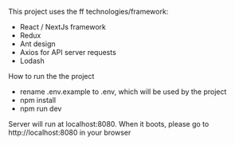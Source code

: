 This project uses the ff technologies/framework:

- React / NextJs framework
- Redux
- Ant design
- Axios for API server requests
- Lodash

How to run the the project

- rename .env.example to .env, which will be used by the project
- npm install
- npm run dev

Server will run at localhost:8080. When it boots, please go to http://localhost:8080 in your browser
